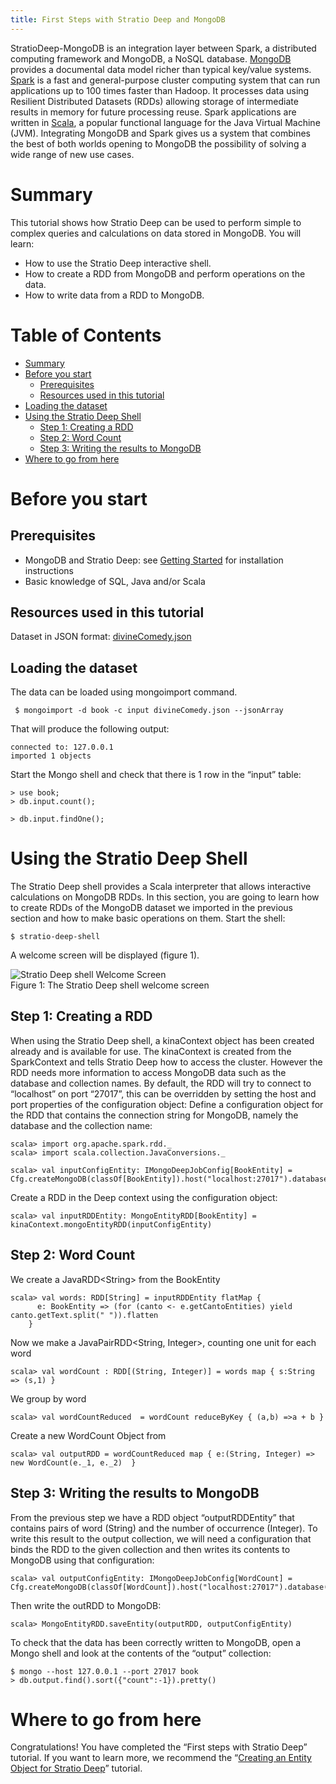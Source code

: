 ```yaml
--- 
title: First Steps with Stratio Deep and MongoDB
---
```


StratioDeep-MongoDB is an integration layer between Spark, a distributed computing framework and MongoDB, a NoSQL database. [MongoDB](http://www.mongodb.org/ "MongoDB website") provides a documental data model richer than typical key/value systems. [Spark](http://spark.incubator.apache.org/ "Spark website") is a fast and general-purpose cluster computing system that can run applications up to 100 times faster than Hadoop. It processes data using Resilient Distributed Datasets (RDDs) allowing storage of intermediate results in memory for future processing reuse. Spark applications are written in [Scala](http://www.scala-lang.org/ "The Scala programming language site"), a popular functional language for the Java Virtual Machine (JVM). Integrating MongoDB and Spark gives us a system that combines the best of both worlds opening to MongoDB the possibility of solving a wide range of new use cases.

Summary
=======

This tutorial shows how Stratio Deep can be used to perform simple to complex queries and calculations on data stored in MongoDB. You will learn:

-   How to use the Stratio Deep interactive shell.
-   How to create a RDD from MongoDB and perform operations on the data.
-   How to write data from a RDD to MongoDB.

Table of Contents
=================

-   [Summary](#Summary)
-   [Before you start](#BeforeUStart)
    -   [Prerequisites](#Prerequisites)
    -   [Resources used in this tutorial](#Resources%20used%20in%20this%20tutorial)
-   [Loading the dataset](#Loading%20the%20dataset)
-   [Using the Stratio Deep Shell](#usingStratioDeepShell)
    -   [Step 1: Creating a RDD](#step1-creating)
    -   [Step 2: Word Count](#step2-wordcount)
    -   [Step 3: Writing the results to MongoDB](#step3-writing)
-   [Where to go from here](#where2go)

Before you start
================

Prerequisites
-------------

-   MongoDB and Stratio Deep: see [Getting Started](http://www.openstratio.org/getting-started/ "Getting Started") for installation instructions
-   Basic knowledge of SQL, Java and/or Scala

Resources used in this tutorial
-------------------------------

Dataset in JSON format: [divineComedy.json](http://docs.openstratio.org/resources/datasets/divineComedy.json)

Loading the dataset
-------------------

The data can be loaded using mongoimport command.

~~~~ {.code}
 $ mongoimport -d book -c input divineComedy.json --jsonArray
~~~~

That will produce the following output:

~~~~ {.code}
connected to: 127.0.0.1
imported 1 objects
~~~~

Start the Mongo shell and check that there is 1 row in the “input” table:

~~~~ {.code}
> use book;
> db.input.count();

> db.input.findOne();
~~~~

Using the Stratio Deep Shell
============================

The Stratio Deep shell provides a Scala interpreter that allows interactive calculations on MongoDB RDDs. In this section, you are going to learn how to create RDDs of the MongoDB dataset we imported in the previous section and how to make basic operations on them. Start the shell:

~~~~ {.code}
$ stratio-deep-shell
~~~~

A welcome screen will be displayed (figure 1).

![Stratio Deep shell Welcome Screen](http://www.openstratio.org/wp-content/uploads/2014/01/stratio-deep-shell-WelcomeScreen.png)  
Figure 1: The Stratio Deep shell welcome screen

Step 1: Creating a RDD
----------------------

When using the Stratio Deep shell, a kinaContext object has been created already and is available for use. The kinaContext is created from the SparkContext and tells Stratio Deep how to access the cluster. However the RDD needs more information to access MongoDB data such as the database and collection names. By default, the RDD will try to connect to “localhost” on port “27017”, this can be overridden by setting the host and port properties of the configuration object: Define a configuration object for the RDD that contains the connection string for MongoDB, namely the database and the collection name:

~~~~ {.code}
scala> import org.apache.spark.rdd._
scala> import scala.collection.JavaConversions._

scala> val inputConfigEntity: IMongoDeepJobConfig[BookEntity] = Cfg.createMongoDB(classOf[BookEntity]).host("localhost:27017").database("book").collection("input").initialize
~~~~

Create a RDD in the Deep context using the configuration object:

~~~~ {.code}
scala> val inputRDDEntity: MongoEntityRDD[BookEntity] = kinaContext.mongoEntityRDD(inputConfigEntity)
~~~~

Step 2: Word Count
------------------

We create a JavaRDD\<String\> from the BookEntity

~~~~ {.code}
scala> val words: RDD[String] = inputRDDEntity flatMap {
      e: BookEntity => (for (canto <- e.getCantoEntities) yield canto.getText.split(" ")).flatten
    }
~~~~

Now we make a JavaPairRDD\<String, Integer\>, counting one unit for each word

~~~~ {.code}
scala> val wordCount : RDD[(String, Integer)] = words map { s:String => (s,1) }
~~~~

We group by word

~~~~ {.code}
scala> val wordCountReduced  = wordCount reduceByKey { (a,b) =>a + b }
~~~~

Create a new WordCount Object from

~~~~ {.code}
scala> val outputRDD = wordCountReduced map { e:(String, Integer) => new WordCount(e._1, e._2)  }
~~~~

Step 3: Writing the results to MongoDB
--------------------------------------

From the previous step we have a RDD object “outputRDDEntity” that contains pairs of word (String) and the number of occurrence (Integer). To write this result to the output collection, we will need a configuration that binds the RDD to the given collection and then writes its contents to MongoDB using that configuration:

~~~~ {.code}
scala> val outputConfigEntity: IMongoDeepJobConfig[WordCount] = Cfg.createMongoDB(classOf[WordCount]).host("localhost:27017").database("book").collection("output").initialize
~~~~

Then write the outRDD to MongoDB:

~~~~ {.code}
scala> MongoEntityRDD.saveEntity(outputRDD, outputConfigEntity)
~~~~

To check that the data has been correctly written to MongoDB, open a Mongo shell and look at the contents of the “output” collection:

~~~~ {.code}
$ mongo --host 127.0.0.1 --port 27017 book
> db.output.find().sort({"count":-1}).pretty()
~~~~

Where to go from here
=====================

Congratulations! You have completed the “First steps with Stratio Deep” tutorial. If you want to learn more, we recommend the “[Creating an Entity Object for Stratio Deep](http://www.openstratio.org/tutorials/creating-an-entity-for-stratio-deep/ "Creating an Entity Object for Stratio Deep")” tutorial.
